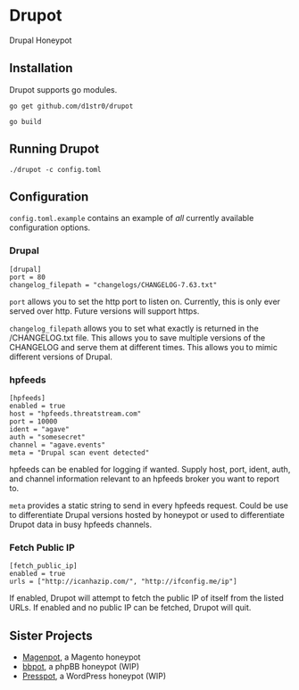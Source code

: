 # Drupot
Drupal Honeypot

## Installation
Drupot supports go modules. 

`go get github.com/d1str0/drupot`

`go build`

## Running Drupot
`./drupot -c config.toml`

## Configuration
`config.toml.example` contains an example of *all* currently available
configuration options.

### Drupal
    [drupal]
    port = 80
    changelog_filepath = "changelogs/CHANGELOG-7.63.txt"

`port` allows you to set the http port to listen on. Currently, this is only ever
served over http. Future versions will support https.

`changelog_filepath` allows you to set what exactly is returned in the
/CHANGELOG.txt file. This allows you to save multiple versions of the CHANGELOG
and serve them at different times. This allows you to mimic different versions
of Drupal.

### hpfeeds
    [hpfeeds]
    enabled = true
    host = "hpfeeds.threatstream.com"
    port = 10000
    ident = "agave"
    auth = "somesecret"
    channel = "agave.events"
    meta = "Drupal scan event detected"

hpfeeds can be enabled for logging if wanted. Supply host, port, ident, auth,
and channel information relevant to an hpfeeds broker you want to report to. 

`meta` provides a static string to send in every hpfeeds request. Could be use
to differentiate Drupal versions hosted by honeypot or used to differentiate
Drupot data in busy hpfeeds channels.

### Fetch Public IP
    [fetch_public_ip]
    enabled = true
    urls = ["http://icanhazip.com/", "http://ifconfig.me/ip"]
    

If enabled, Drupot will attempt to fetch the public IP of itself from the listed
URLs. If enabled and no public IP can be fetched, Drupot will quit.

## Sister Projects
* [Magenpot](https://github.com/trevorleake/magenpot), a Magento honeypot
* [bbpot](https://github.com/d1str0/bbpot), a phpBB honeypot (WIP)
* [Presspot](https://github.com/brooks32/presspot), a WordPress honeypot (WIP)
